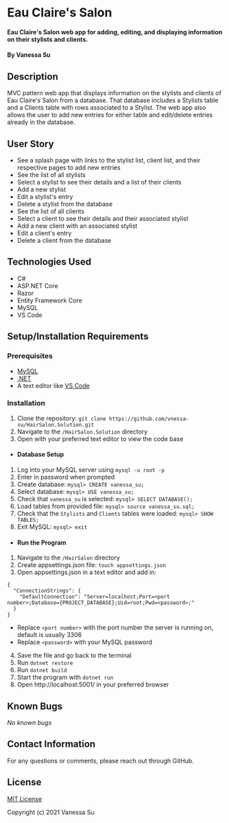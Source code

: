 # Eau Claire's Salon

#### Eau Claire's Salon web app for adding, editing, and displaying information on their stylists and clients.

#### By Vanessa Su

## Description

MVC pattern web app that displays information on the stylists and clients of Eau Claire's Salon from a database. That database includes a Stylists table and a Clients table with rows associated to a Stylist. The web app also allows the user to add new entries for either table and edit/delete entries already in the database.

## User Story

* See a splash page with links to the stylist list, client list, and their respective pages to add new entries
* See the list of all stylists
* Select a stylist to see their details and a list of their clients
* Add a new stylist
* Edit a stylist's entry
* Delete a stylist from the database
* See the list of all clients
* Select a client to see their details and their associated stylist
* Add a new client with an associated stylist
* Edit a client's entry
* Delete a client from the database

## Technologies Used

* C#
* ASP.NET&#8203; Core
* Razor
* Entity Framework Core
* MySQL
* VS Code

## Setup/Installation Requirements

### Prerequisites
* [MySQL](https://www.mysql.com/)
* [.NET](https://dotnet.microsoft.com/)
* A text editor like [VS Code](https://code.visualstudio.com/)

### Installation
1. Clone the repository: `git clone https://github.com/vnessa-su/HairSalon.Solution.git`
2. Navigate to the `/HairSalon.Solution` directory
3. Open with your preferred text editor to view the code base
* #### Database Setup
1. Log into your MySQL server using `mysql -u root -p`
2. Enter in password when prompted
3. Create database: `mysql> CREATE vanessa_su;`
4. Select database: `mysql> USE vanessa_su;`
5. Check that `vanessa_su` is selected: `mysql> SELECT DATABASE();`
6. Load tables from provided file: `mysql> source vanessa_su.sql;`
7. Check that the `Stylists` and `Clients` tables were loaded: `mysql> SHOW TABLES;`
8. Exit MySQL: `mysql> exit`
* #### Run the Program
1. Navigate to the `/HairSalon` directory
2. Create appsettings.json file: `touch appsettings.json`
3. Open appsettings.json in a text editor and add in:
```
{
  "ConnectionStrings": {
    "DefaultConnection": "Server=localhost;Port=<port number>;Database={PROJECT_DATABASE};Uid=root;Pwd=<password>;"
  }
}
```
  * Replace `<port number>` with the port number the server is running on, default is usually 3306
  * Replace `<password>` with your MySQL password
4. Save the file and go back to the terminal
5. Run `dotnet restore`
6. Run `dotnet build`
7. Start the program with `dotnet run`
8. Open http://localhost:5001/ in your preferred browser

## Known Bugs

_No known bugs_

## Contact Information

For any questions or comments, please reach out through GitHub.

## License

[MIT License](license)

Copyright (c) 2021 Vanessa Su